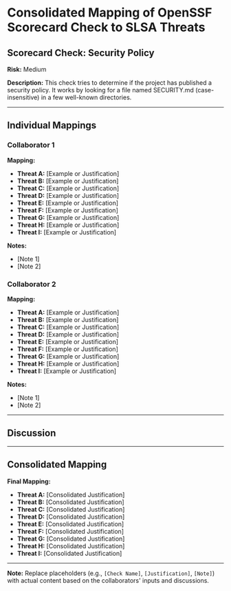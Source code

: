 # Consolidated Mapping of OpenSSF Scorecard Check to SLSA Threats

## Scorecard Check: Security Policy

**Risk:** Medium

**Description:** This check tries to determine if the project has published a security policy. It works by looking for a file named SECURITY.md (case-insensitive) in a few well-known directories.

---

## Individual Mappings

### Collaborator 1

**Mapping:**

- **Threat A:** [Example or Justification]
- **Threat B:** [Example or Justification]
- **Threat C:** [Example or Justification]
- **Threat D:** [Example or Justification]
- **Threat E:** [Example or Justification]
- **Threat F:** [Example or Justification]
- **Threat G:** [Example or Justification]
- **Threat H:** [Example or Justification]
- **Threat I:** [Example or Justification]

**Notes:**

- [Note 1]
- [Note 2]

### Collaborator 2

**Mapping:**

- **Threat A:** [Example or Justification]
- **Threat B:** [Example or Justification]
- **Threat C:** [Example or Justification]
- **Threat D:** [Example or Justification]
- **Threat E:** [Example or Justification]
- **Threat F:** [Example or Justification]
- **Threat G:** [Example or Justification]
- **Threat H:** [Example or Justification]
- **Threat I:** [Example or Justification]

**Notes:**

- [Note 1]
- [Note 2]

---

## Discussion

---

## Consolidated Mapping

**Final Mapping:**

- **Threat A:** [Consolidated Justification]
- **Threat B:** [Consolidated Justification]
- **Threat C:** [Consolidated Justification]
- **Threat D:** [Consolidated Justification]
- **Threat E:** [Consolidated Justification]
- **Threat F:** [Consolidated Justification]
- **Threat G:** [Consolidated Justification]
- **Threat H:** [Consolidated Justification]
- **Threat I:** [Consolidated Justification]

---

**Note:** Replace placeholders (e.g., `[Check Name]`, `[Justification]`, `[Note]`) with actual content based on the collaborators' inputs and discussions.
